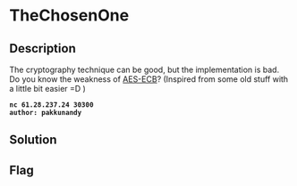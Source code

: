 # TheChosenOne
## Description

The cryptography technique can be good, but the implementation is bad. Do you know the weakness of [AES-ECB](https://en.wikipedia.org/wiki/Block_cipher_mode_of_operation)? (Inspired from some old stuff with a little bit easier =D )

**`nc 61.28.237.24 30300`**  
**`author: pakkunandy`**

## Solution

## Flag